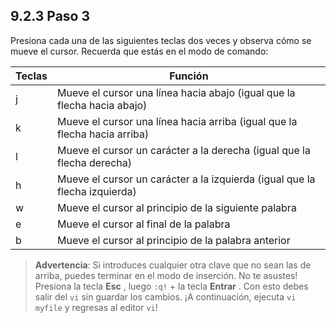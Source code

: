 ## 9.2.3 Paso 3
Presiona cada una de las siguientes teclas dos veces y observa cómo se mueve el cursor. Recuerda que estás en el modo de comando:

Teclas |	Función
-|-
j	|	Mueve el cursor una línea hacia abajo (igual que la flecha hacia abajo)
k	|	Mueve el cursor una línea hacia arriba (igual que la flecha hacia arriba)
l	|Mueve el cursor un carácter a la derecha (igual que la flecha derecha)
h	|	Mueve el cursor un carácter a la izquierda (igual que la flecha izquierda)
w	|	Mueve el cursor al principio de la siguiente palabra
e	|	Mueve el cursor al final de la palabra
b	|	Mueve el cursor al principio de la palabra anterior

>__Advertencia__: Si introduces cualquier otra clave que no sean las de arriba, puedes terminar en el modo de inserción. No te asustes! Presiona la tecla __Esc__ , luego `:q!` + la tecla __Entrar__ . Con esto debes salir del `vi` sin guardar los cambios. ¡A continuación, ejecuta `vi myfile` y regresas al editor `vi`!
